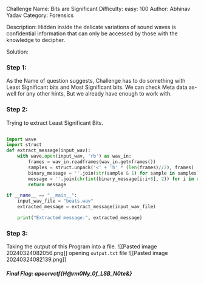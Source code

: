 Challenge Name: Bits are Significant
Difficulty: easy: 100
Author: Abhinav Yadav
Category: Forensics

Description: Hidden inside the delicate variations of sound waves is confidential information that can only be accessed by those with the knowledge to decipher.

Solution:
### Step 1:
As the Name of question suggests, Challenge has to do something with Least Significant bits and Most Significant bits.
We can check Meta data as-well for any other hints, But we already have enough to work with.

### Step 2:
Trying to extract Least Significant Bits.

```python

import wave
import struct
def extract_message(input_wav):
    with wave.open(input_wav, 'rb') as wav_in:
        frames = wav_in.readframes(wav_in.getnframes())
        samples = struct.unpack('<' + 'h' * (len(frames)//2), frames)
        binary_message = ''.join(str(sample & 1) for sample in samples)
        message = ''.join(chr(int(binary_message[i:i+8], 2)) for i in range(0, len(binary_message), 8))
        return message

if __name__ == "__main__":
    input_wav_file = "beats.wav"
    extracted_message = extract_message(input_wav_file)

    print("Extracted message:", extracted_message)
```

### Step 3:
Taking the output of this Program into a file.
![[Pasted image 20240324082056.png]]
opening `output.txt` file
![[Pasted image 20240324082139.png]]

##### Final Flag: apoorvctf{H@rm0Ny_0f_LSB_N0te&}